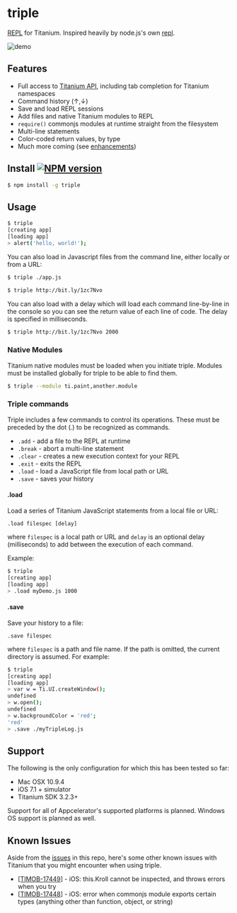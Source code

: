 # triple

[REPL](http://en.wikipedia.org/wiki/Read%E2%80%93eval%E2%80%93print_loop) for Titanium. Inspired heavily by node.js's own [repl](http://nodejs.org/api/repl.html).

![demo](http://cl.ly/image/0a0z1F2N342H/triple3.gif)

## Features

* Full access to [Titanium API](http://docs.appcelerator.com/titanium/latest/#!/api), including tab completion for Titanium namespaces
* Command history (&uarr;,&darr;)
* Save and load REPL sessions
* Add files and native Titanium modules to REPL
* `require()` commonjs modules at runtime straight from the filesystem
* Multi-line statements
* Color-coded return values, by type
* Much more coming (see [enhancements](https://github.com/tonylukasavage/triple/issues?labels=enhancement&milestone=&page=1&state=open))

## Install [![NPM version](https://badge.fury.io/js/triple.svg)](http://badge.fury.io/js/triple)

```bash
$ npm install -g triple
```

## Usage

```bash
$ triple
[creating app]
[loading app]
> alert('hello, world!');
```

You can also load in Javascript files from the command line, either locally or from a URL:

```bash
$ triple ./app.js
```

```bash
$ triple http://bit.ly/1zc7Nvo
```
You can also load with a delay which will load each command line-by-line in the console so you can see the return value of each line of code. The delay is specified in milliseconds.

```bash
$ triple http://bit.ly/1zc7Nvo 2000
```

### Native Modules

Titanium native modules must be loaded when you initiate triple. Modules must be installed globally for triple to be able to find them.

```bash
$ triple --module ti.paint,another.module
```

### Triple commands

Triple includes a few commands to control its operations. These must be preceded by the dot (.) to be recognized as commands.

* `.add` - add a file to the REPL at runtime
* `.break` - abort a multi-line statement
* `.clear` - creates a new execution context for your REPL
* `.exit` - exits the REPL
* `.load` - load a JavaScript file from local path or URL
* `.save` - saves your history

#### .load

Load a series of Titanium JavaScript statements from a local file or URL:

```
.load filespec [delay]
```

where `filespec` is a local path or URL and `delay` is an optional delay (milliseconds) to add between the execution of each command.

Example:

```bash
$ triple
[creating app]
[loading app]
> .load myDemo.js 1000
```

#### .save

Save your history to a file:

```
.save filespec
```
where `filespec` is a path and file name. If the path is omitted, the current directory is assumed. For example:

```bash
$ triple
[creating app]
[loading app]
> var w = Ti.UI.createWindow();
undefined
> w.open();
undefined
> w.backgroundColor = 'red';
'red'
> .save ./myTripleLog.js
```

## Support

The following is the only configuration for which this has been tested so far:

* Mac OSX 10.9.4
* iOS 7.1 + simulator
* Titanium SDK 3.2.3+

Support for all of Appcelerator's supported platforms is planned. Windows OS support is planned as well.

## Known Issues

Aside from the [issues](https://github.com/tonylukasavage/triple/issues) in this repo, here's some other known issues with Titanium that you might encounter when using triple.

* \[[TIMOB-17449](https://jira.appcelerator.org/browse/TIMOB-17449)\] - iOS: this.Kroll cannot be inspected, and throws errors when you try
* \[[TIMOB-17448](https://jira.appcelerator.org/browse/TIMOB-17448)\] - iOS: error when commonjs module exports certain types (anything other than function, object, or string)
